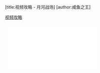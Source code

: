 [title:视频攻略 - 月河战场]
[author:咸鱼之王]

[视频攻略](https://www.bilibili.com/video/BV1Q7411R7H6)

<iframe src="//player.bilibili.com/player.html?aid=97434514&bvid=BV1Q7411R7H6&cid=167003529&page=1" scrolling="no" border="0" frameborder="no" framespacing="0" allowfullscreen="true"> </iframe>
